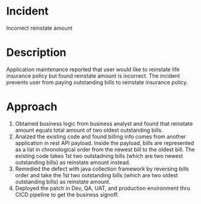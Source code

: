 # Incident
Incorrect reinstate amount

# Description

Application maintenance reported that user would like to reinstate life insurance policy but found reinstate amount is incorrect. The incident prevents user from paying outstanding bills to reinstate insurance policy.

# Approach

1. Obtained business logic from business analyst and found that reinstate amount equals total amount of two oldest outstanding bills.
2. Analzed the existing code and found billing info comes from another application in rest API payload. Inside the payload, bills are represented as a list in chronological order from the newest bill to the oldest bill. The existing code takes 1st two outstadning bills (which are two newest outstanding bills) as reinstate amount instead.
3. Remedied the defect with java collection framework by reversing bills order and take the 1st two outstanding bills (which are two oldest outstanding bills) as reinstate amount.
4. Deployed the patch in Dev, QA, UAT, and production environment thru CICD pipeline to get the business signoff.
